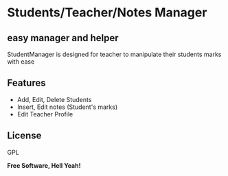 # Students/Teacher/Notes Manager
## easy manager and helper

StudentManager is designed for teacher to manipulate their students marks with ease

## Features

- Add, Edit, Delete Students
- Insert, Edit notes (Student's marks)
- Edit Teacher Profile


## License

GPL

**Free Software, Hell Yeah!**
